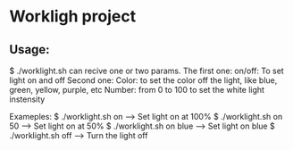 # Workligh project
## Usage:
$ ./worklight.sh  can recive one or two params. 
    The first one:
        on/off: To set light on and off
    Second one:
        Color: to set the color off the light, like blue, green, yellow, purple, etc
        Number: from 0 to 100 to set the white light instensity

Exameples:
    $ ./worklight.sh on --> Set light on at 100%
    $ ./worklight.sh on 50 --> Set light on at 50%
    $ ./worklight.sh on blue --> Set light on blue
    $ ./worklight.sh off --> Turn the light off
